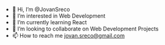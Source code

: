 - 👋 Hi, I’m @JovanSreco
- 👀 I’m interested in Web Development
- 🌱 I’m currently learning React
- 💞️ I’m looking to collaborate on Web Development Projects
- 📫 How to reach me jovan.sreco@gmail.com

<!---
JovanSreco/JovanSreco is a ✨ special ✨ repository because its `README.md` (this file) appears on your GitHub profile.
You can click the Preview link to take a look at your changes.
--->
